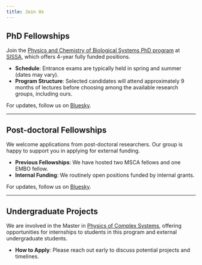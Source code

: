 ```yaml
---
title: Join Us
---
```


## PhD Fellowships

Join the [Physics and Chemistry of Biological Systems PhD program](https://www.sissa.it/sbp/) at [SISSA](https://www.sissa.it), which offers 4-year fully funded positions. 

- **Schedule**: Entrance exams are typically held in spring and summer (dates may vary). 
- **Program Structure**: Selected candidates will attend approximately 9 months of lectures before choosing among the available research groups, including ours.

For updates, follow us on [Bluesky](https://bsky.app/profile/bussilab.bsky.social).

---

## Post-doctoral Fellowships

We welcome applications from post-doctoral researchers. Our group is happy to support you in applying for external funding.

- **Previous Fellowships**: We have hosted two MSCA fellows and one EMBO fellow. 
- **Internal Funding**: We routinely open positions funded by internal grants.

For updates, follow us on [Bluesky](https://bsky.app/profile/bussilab.bsky.social).

---

## Undergraduate Projects

We are involved in the Master in [Physics of Complex Systems](http://www.pcs.polito.it/educational_tracks/international_track), offering opportunities for internships to students in this program and external undergraduate students.  

- **How to Apply**: Please reach out early to discuss potential projects and timelines.
